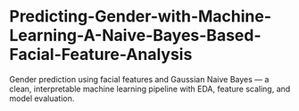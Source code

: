# Predicting-Gender-with-Machine-Learning-A-Naive-Bayes-Based-Facial-Feature-Analysis
Gender prediction using facial features and Gaussian Naive Bayes — a clean, interpretable machine learning pipeline with EDA, feature scaling, and model evaluation.
